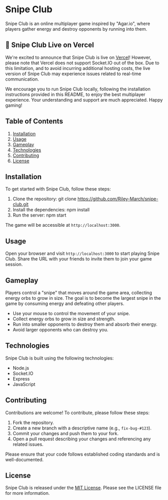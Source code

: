 # Snipe Club

Snipe Club is an online multiplayer game inspired by "Agar.io", where players gather energy and destroy opponents by running into them.

## 🚀 Snipe Club Live on Vercel

We're excited to announce that Snipe Club is live on [Vercel](https://vercel.com)! However, please note that Vercel does not support Socket.IO out of the box. Due to this limitation, and to avoid incurring additional hosting costs, the live version of Snipe Club may experience issues related to real-time communication.

We encourage you to run Snipe Club locally, following the installation instructions provided in this README, to enjoy the best multiplayer experience. Your understanding and support are much appreciated. Happy gaming!

## Table of Contents

1. [Installation](#installation)
2. [Usage](#usage)
3. [Gameplay](#gameplay)
4. [Technologies](#technologies)
5. [Contributing](#contributing)
6. [License](#license)

## Installation

To get started with Snipe Club, follow these steps:

1. Clone the repository: git clone https://github.com/Riley-March/snipe-club.git
2. Install the dependencies: npm install
3. Run the server: npm start


The game will be accessible at `http://localhost:3000`.

## Usage

Open your browser and visit `http://localhost:3000` to start playing Snipe Club. Share the URL with your friends to invite them to join your game session.

## Gameplay

Players control a "snipe" that moves around the game area, collecting energy orbs to grow in size. The goal is to become the largest snipe in the game by consuming energy and defeating other players.

- Use your mouse to control the movement of your snipe.
- Collect energy orbs to grow in size and strength.
- Run into smaller opponents to destroy them and absorb their energy.
- Avoid larger opponents who can destroy you.

## Technologies

Snipe Club is built using the following technologies:

- Node.js
- Socket.IO
- Express
- JavaScript

## Contributing

Contributions are welcome! To contribute, please follow these steps:

1. Fork the repository.
2. Create a new branch with a descriptive name (e.g., `fix-bug-#123`).
3. Commit your changes and push them to your fork.
4. Open a pull request describing your changes and referencing any related issues.

Please ensure that your code follows established coding standards and is well-documented.

## License

Snipe Club is released under the [MIT License](LICENSE). Please see the LICENSE file for more information.

